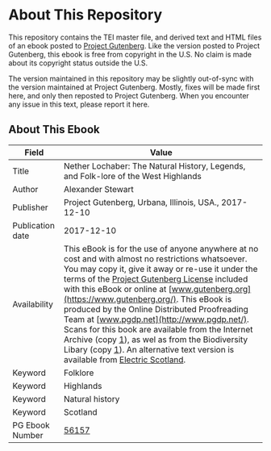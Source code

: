 # About This Repository

This repository contains the TEI master file, and derived text and HTML files of an ebook posted to [Project Gutenberg](https://www.gutenberg.org/). Like the version posted to Project Gutenberg, this ebook is free from copyright in the U.S. No claim is made about its copyright status outside the U.S.

The version maintained in this repository may be slightly out-of-sync with the version maintained at Project Gutenberg. Mostly, fixes will be made first here, and only then reposted to Project Gutenberg. When you encounter any issue in this text, please report it here.

## About This Ebook

| Field | Value |
| ----- | ----- |
| Title | Nether Lochaber: The Natural History, Legends, and Folk-lore of the West Highlands |
| Author | Alexander Stewart |
| Publisher | Project Gutenberg, Urbana, Illinois, USA., 2017-12-10 |
| Publication date | 2017-12-10 |
| Availability | This eBook is for the use of anyone anywhere at no cost and with almost no restrictions whatsoever. You may copy it, give it away or re-use it under the terms of the [Project Gutenberg License](https://www.gutenberg.org/license) included with this eBook or online at [www.gutenberg.org](https://www.gutenberg.org/). This eBook is produced by the Online Distributed Proofreading Team at [www.pgdp.net](http://www.pgdp.net/). Scans for this book are available from the Internet Archive (copy [1](https://archive.org/details/netherlochaberna00stewiala)), as wel as from the Biodiversity Libary (copy [1](https://www.biodiversitylibrary.org/title/22286#page/13/mode/1up)). An alternative text version is available from [Electric Scotland](http://www.electricscotland.com/history/lochaber/). |
| Keyword | Folklore |
| Keyword | Highlands |
| Keyword | Natural history |
| Keyword | Scotland |
| PG Ebook Number | [56157](https://www.gutenberg.org/ebooks/56157) |
